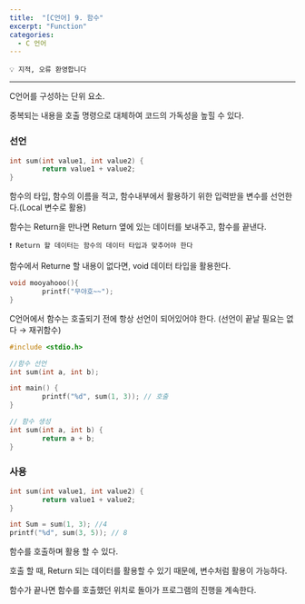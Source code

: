 ```yaml
---
title:  "[C언어] 9. 함수"
excerpt: "Function"
categories:
  - C 언어
---
```

```
💡 지적, 오류 환영합니다
```
---

C언어를 구성하는 단위 요소.

중복되는 내용을 호출 명령으로 대체하여 코드의 가독성을 높힐 수 있다.

### 선언

```c
int sum(int value1, int value2) {
		return value1 + value2;
}
```

함수의  타입, 함수의 이름을 적고, 함수내부에서 활용하기 위한 입력받을 변수를 선언한다.(Local 변수로 활용)

함수는 Return을 만나면 Return 옆에 있는 데이터를 보내주고, 함수를 끝낸다.



```
❗ Return 할 데이터는 함수의 데이터 타입과 맞추어야 한다
```


함수에서 Returne 할 내용이 없다면, void 데이터 타입을 활용한다.

```c
void mooyahooo(){
		printf("무야호~~");
}
```

C언어에서 함수는 호출되기 전에 항상 선언이 되어있어야 한다. (선언이 끝날 필요는 없다 → 재귀함수) 

```c
#include <stdio.h>

//함수 선언
int sum(int a, int b);

int main() {
		printf("%d", sum(1, 3)); // 호출
}

// 함수 생성
int sum(int a, int b) {
		return a + b;
}
```

### 사용

```c
int sum(int value1, int value2) {
		return value1 + value2;
}

int Sum = sum(1, 3); //4
printf("%d", sum(3, 5)); // 8
```

함수를 호출하며 활용 할 수 있다.

호출 할 때, Return 되는 데이터를 활용할 수 있기 때문에, 변수처럼 활용이 가능하다.

함수가 끝나면 함수를 호출했던 위치로 돌아가 프로그램의 진행을 계속한다.